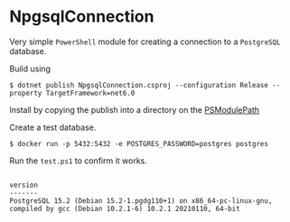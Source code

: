 # NpgsqlConnection

Very simple `PowerShell` module for creating a connection to a `PostgreSQL` database.

Build using

```
$ dotnet publish NpgsqlConnection.csproj --configuration Release --property TargetFramework=net6.0
```

Install by copying the publish into a directory on the [PSModulePath](https://learn.microsoft.com/en-us/powershell/module/microsoft.powershell.core/about/about_psmodulepath)

Create a test database.

```
$ docker run -p 5432:5432 -e POSTGRES_PASSWORD=postgres postgres
```

Run the `test.ps1` to confirm it works.

```

version
-------
PostgreSQL 15.2 (Debian 15.2-1.pgdg110+1) on x86_64-pc-linux-gnu, compiled by gcc (Debian 10.2.1-6) 10.2.1 20210110, 64-bit

```

